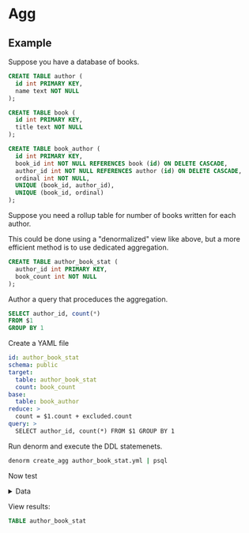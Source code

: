 # Agg

## Example

Suppose you have a database of books.

```sql
CREATE TABLE author (
  id int PRIMARY KEY,
  name text NOT NULL
);

CREATE TABLE book (
  id int PRIMARY KEY,
  title text NOT NULL
);

CREATE TABLE book_author (
  id int PRIMARY KEY,
  book_id int NOT NULL REFERENCES book (id) ON DELETE CASCADE,
  author_id int NOT NULL REFERENCES author (id) ON DELETE CASCADE,
  ordinal int NOT NULL,
  UNIQUE (book_id, author_id),
  UNIQUE (book_id, ordinal)
);
```

Suppose you need a rollup table for number of books written for each author.

This could be done using a "denormalized" view like above, but a more efficient
method is to use dedicated aggregation.

```sql
CREATE TABLE author_book_stat (
  author_id int PRIMARY KEY,
  book_count int NOT NULL
);
```

Author a query that proceduces the aggregation.

```sql
SELECT author_id, count(*)
FROM $1
GROUP BY 1
```

Create a YAML file

```yml
id: author_book_stat
schema: public
target:
  table: author_book_stat
  count: book_count
base:
  table: book_author
reduce: >
  count = $1.count + excluded.count
query: >
  SELECT author_id, count(*) FROM $1 GROUP BY 1
```

Run denorm and execute the DDL statemenets.

```sh
denorm create_agg author_book_stat.yml | psql
```

Now test

<details>
<summary>Data</summary>

```sql
INSERT INTO author (id, name)
VALUES
  (1, 'Neil Gaiman'),
  (2, 'Terry Pratchett');

INSERT INTO book (id, title)
VALUES
  (1, 'Good Omens'),
  (2, 'The Color of Magic');

INSERT INTO book_author (id, book_id, author_id, ordinal)
VALUES
  (1, 1, 1, 1),
  (2, 1, 2, 2),
  (3, 2, 2, 1);

```

</details>

View results:

```sql
TABLE author_book_stat
```
